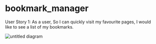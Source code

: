 # bookmark_manager

User Story 1:
As a user,
So I can quickly visit my favourite pages,
I would like to see a list of my bookmarks.

![untitled diagram](https://user-images.githubusercontent.com/40859290/44724687-5969f780-aacb-11e8-94f3-5d99925dd82f.png)
